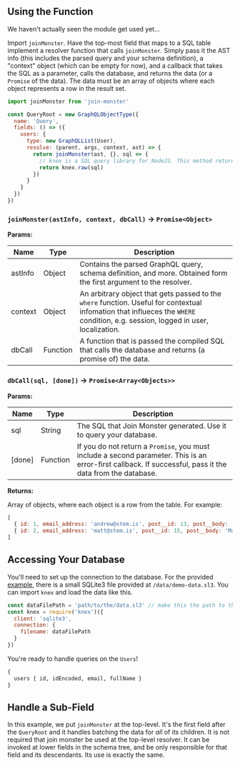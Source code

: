 ## Using the Function

We haven't actually seen the module get used yet...

Import `joinMonster`. Have the top-most field that maps to a SQL table implement a resolver function that calls `joinMonster`. Simply pass it the AST info (this includes the parsed query and your schema definition), a "context" object (which can be empty for now), and a callback that takes the SQL as a parameter, calls the database, and returns the data (or a `Promise` of the data). The data must be an array of objects where each object represents a row in the result set.

```javascript
import joinMonster from 'join-monster'

const QueryRoot = new GraphQLObjectType({
  name: 'Query',
  fields: () => ({
    users: {
      type: new GraphQLList(User),
      resolve: (parent, args, context, ast) => {
        return joinMonster(ast, {}, sql => {
          // knex is a SQL query library for NodeJS. This method returns a `Promise` of the data
          return knex.raw(sql)
        })
      }
    }
  })
})
```

### `joinMonster(astInfo, context, dbCall)` -> `Promise<Object>`

**Params:**

| Name | Type | Description |
| ---- | ---- | ----------- |
| astInfo | Object | Contains the parsed GraphQL query, schema definition, and more. Obtained form the first argument to the resolver. |
| context | Object | An arbitrary object that gets passed to the `where` function. Useful for contextual infomation that influeces the  `WHERE` condition, e.g. session, logged in user, localization. |
| dbCall | Function | A function that is passed the compiled SQL that calls the database and returns (a promise of) the data. |

### `dbCall(sql, [done])` -> `Promise<Array<Objects>>`

**Params:**

| Name | Type | Description |
| ---- | ---- | ----------- |
| sql  | String | The SQL that Join Monster generated. Use it to query your database. |
| [done] | Function | If you do not return a `Promise`, you must include a second parameter. This is an error-first callback. If successful, pass it the data from the database.

**Returns:**

Array of objects, where each object is a row from the table. For example:
```javascript
[
  { id: 1, email_address: 'andrew@stem.is', post__id: 13, post__body: 'Hello world.' },
  { id: 2, email_address: 'matt@stem.is', post__id: 15, post__body: 'Make it less side-effecty!' }
]
```


## Accessing Your Database

You'll need to set up the connection to the database. For the provided [example](https://github.com/stems/join-monster-demo), there is a small SQLite3 file provided at `/data/demo-data.sl3`. You can import `knex` and load the data like this.
```javascript
const dataFilePath = 'path/to/the/data.sl3' // make this the path to the database file
const knex = require('knex')({
  client: 'sqlite3',
  connection: {
    filename: dataFilePath
  }
})
```

You're ready to handle queries on the `Users`!
```graphql
{
  users { id, idEncoded, email, fullName }
}
```


## Handle a Sub-Field

In this example, we put `joinMonster` at the top-level. It's the first field after the `QueryRoot` and it handles batching the data for *all* of its children. It is not required that join monster be used at the top-level resolver. It can be invoked at lower fields in the schema tree, and be only responsible for that field and its descendants. Its use is exactly the same.

